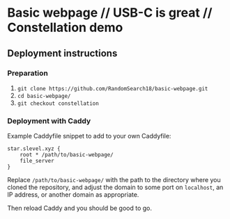 # Basic webpage // USB-C is great // Constellation demo

## Deployment instructions

### Preparation

1. `git clone https://github.com/RandomSearch18/basic-webpage.git`
2. `cd basic-webpage/`
3. `git checkout constellation`

### Deployment with Caddy

Example Caddyfile snippet to add to your own Caddyfile:

```caddyfile
star.slevel.xyz {
    root * /path/to/basic-webpage/
    file_server
}
```

Replace `/path/to/basic-webpage/` with the path to the directory where you cloned the repository, and adjust the domain to some port on `localhost`, an IP address, or another domain as appropriate.

Then reload Caddy and you should be good to go.
